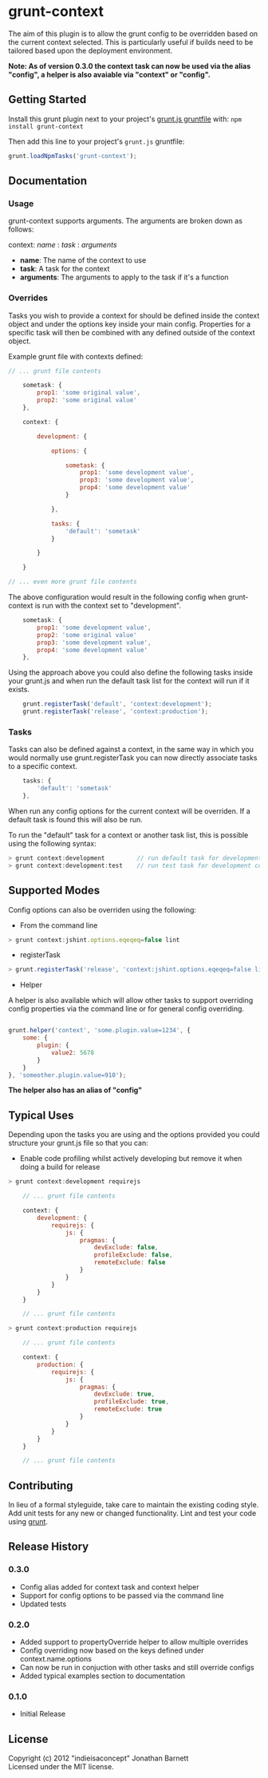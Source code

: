 # grunt-context

The aim of this plugin is to allow the grunt config to be overridden based on the current context selected. This is particularly useful if builds need to be tailored based upon the deployment environment.

**Note: As of version 0.3.0 the context task can now be used via the alias "config", a helper is also avaiable via "context" or "config".**

## Getting Started
Install this grunt plugin next to your project's [grunt.js gruntfile][getting_started] with: `npm install grunt-context`

Then add this line to your project's `grunt.js` gruntfile:

```javascript
grunt.loadNpmTasks('grunt-context');
```

[grunt]: https://github.com/cowboy/grunt
[getting_started]: https://github.com/cowboy/grunt/blob/master/docs/getting_started.md

## Documentation

### Usage

grunt-context supports arguments. The arguments are broken down as follows:

context: *name* : *task* : *arguments* 

+ **name**: The name of the context to use
+ **task**: A task for the context
+ **arguments**: The arguments to apply to the task if it's a function

### Overrides

Tasks you wish to provide a context for should be defined inside the context object and under the options key inside your main config. Properties for a specific task will then be combined with any defined outside of the context object.

Example grunt file with contexts defined:

```javascript
// ... grunt file contents

    sometask: {
        prop1: 'some original value',
        prop2: 'some original value'
    },

    context: {

        development: {

            options: {

                sometask: {
                    prop1: 'some development value',
                    prop3: 'some development value',
                    prop4: 'some development value'
                }

            },

            tasks: {
                'default': 'sometask'
            }

        }

    }

// ... even more grunt file contents
```

The above configuration would result in the following config when grunt-context is run with the context set to "development".

```javascript
    sometask: {
        prop1: 'some development value',
        prop2: 'some original value'        
        prop3: 'some development value',
        prop4: 'some development value'
    },
```

Using the approach above you could also define the following tasks inside your grunt.js and when run the default task list for the context will run if it exists.

```javascript
    grunt.registerTask('default', 'context:development');
    grunt.registerTask('release', 'context:production');
```    

### Tasks

Tasks can also be defined against a context, in the same way in which you would normally use grunt.registerTask you can now directly associate tasks to a specific context.

```javascript
    tasks: {
        'default': 'sometask'
    },
```

When run any config options for the current context will be overriden. If a default task is found this will also be run.

To run the "default" task for a context or another task list, this is possible using the following syntax:

```javascript
> grunt context:development         // run default task for development context
> grunt context:development:test    // run test task for development context
```

## Supported Modes

Config options can also be overriden using the following:

+ From the command line

```javascript
> grunt context:jshint.options.eqeqeq=false lint
```

+ registerTask

```javascript
> grunt.registerTask('release', 'context:jshint.options.eqeqeq=false lint');
```

+ Helper

A helper is also available which will allow other tasks to support overriding config properties via the command line or for general config overriding.

```javascript

grunt.helper('context', 'some.plugin.value=1234', {
    some: {
        plugin: {
            value2: 5678
        }
    }
}, 'someother.plugin.value=910');

```

**The helper also has an alias of "config"**

## Typical Uses

Depending upon the tasks you are using and the options provided you could structure your grunt.js file so that you can:

+ Enable code profiling whilst actively developing but remove it when doing a build for release

```javascript
> grunt context:development requirejs

    // ... grunt file contents    

    context: {
        development: {
            requirejs: {
                js: {
                    pragmas: {
                        devExclude: false,
                        profileExclude: false,
                        remoteExclude: false
                    }
                }
            }
        }
    }

    // ... grunt file contents    

> grunt context:production requirejs

    // ... grunt file contents    

    context: {
        production: {
            requirejs: {
                js: {
                    pragmas: {
                        devExclude: true,
                        profileExclude: true,
                        remoteExclude: true
                    }
                }
            }
        }
    }

    // ... grunt file contents    

```

## Contributing
In lieu of a formal styleguide, take care to maintain the existing coding style. Add unit tests for any new or changed functionality. Lint and test your code using [grunt][grunt].

## Release History

### 0.3.0

+ Config alias added for context task and context helper
+ Support for config options to be passed via the command line
+ Updated tests

### 0.2.0
+ Added support to propertyOverride helper to allow multiple overrides
+ Config overriding now based on the keys defined under context.name.options
+ Can now be run in conjuction with other tasks and still override configs
+ Added typical examples section to documentation

### 0.1.0
+ Initial Release

## License
Copyright (c) 2012 "indieisaconcept" Jonathan Barnett  
Licensed under the MIT license.